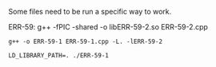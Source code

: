 Some files need to be run a specific way to work.

ERR-59:
    g++ -fPIC -shared -o libERR-59-2.so ERR-59-2.cpp
    
    g++ -o ERR-59-1 ERR-59-1.cpp -L. -lERR-59-2
    
    LD_LIBRARY_PATH=. ./ERR-59-1

